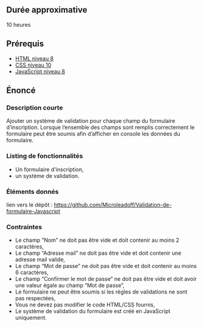 ## Durée approximative

10 heures

## Prérequis

- <a href="https://microlead.fr/echelles/html" title="Prérequis en HTML" target="_blank">HTML niveau 8</a>
- <a href="https://microlead.fr/echelles/css" title="Prérequis en CSS" target="_blank">CSS niveau 10</a>
- <a href="https://microlead.fr/echelles/javascript" title="Prérequis en JavaScript" target="_blank">JavaScript niveau 8</a>

## Énoncé

### Description courte

Ajouter un système de validation pour chaque champ du formulaire d’inscription. Lorsque l’ensemble des champs sont remplis correctement le formulaire peut être soumis afin d’afficher en console les données du formulaire.

### Listing de fonctionnalités

- Un formulaire d'inscription,
- un système de validation.

### Éléments donnés

lien vers le dépôt : <a href="https://github.com/Microleadoff/Validation-de-formulaire-Javascript" title="lien vers le dépôt" target="_blank">https://github.com/Microleadoff/Validation-de-formulaire-Javascript</a>

### Contraintes

- Le champ “Nom” ne doit pas être vide et doit contenir au moins 2 caractères,
- Le champ “Adresse mail” ne doit pas être vide et doit contenir une adresse mail valide,
- Le champ “Mot de passe” ne doit pas être vide et doit contenir au moins 6 caractères,
- Le champ “Confirmer le mot de passe” ne doit pas être vide et doit avoir une valeur égale au champ “Mot de passe”,
- Le formulaire ne peut être soumis si les règles de validations ne sont pas respectées,
- Vous ne devez pas modifier le code HTML/CSS fournis,
- Le système de validation du formulaire est créé en JavaScript uniquement.